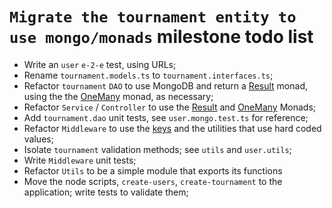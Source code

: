 # `Migrate the tournament entity to use mongo/monads` milestone todo list
* Write an `user` `e-2-e` test, using URLs;
* Rename `tournament.models.ts` to `tournament.interfaces.ts`;
* Refactor `tournament` `DAO` to use MongoDB and return a [Result](https://www.npmjs.com/package/space-monad) monad, using the the [OneMany](https://github.com/RodrigoMattosoSilveira/rms-ts-monads) monad, as necessary;
* Refactor `Service` / `Controller` to use the [Result](https://www.npmjs.com/package/space-monad) and [OneMany](https://github.com/RodrigoMattosoSilveira/rms-ts-monads) Monads;
* Add `tournament.dao` unit tests, see `user.mongo.test.ts` for reference;
* Refactor `Middleware` to use the [keys](https://www.npmjs.com/package/ts-transformer-keys) and the utilities that use hard coded values;
* Isolate `tournament` validation methods; see `utils` and `user.utils`;
* Write `Middleware` unit tests;
* Refactor `Utils` to be a simple module that exports its functions
* Move the node scripts, `create-users`, `create-tournament` to the application; write tests to validate them;